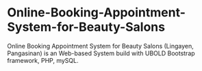 # Online-Booking-Appointment-System-for-Beauty-Salons
Online Booking Appointment System for Beauty Salons (Lingayen, Pangasinan) is an Web-based System build with UBOLD Bootstrap framework, PHP, mySQL.
